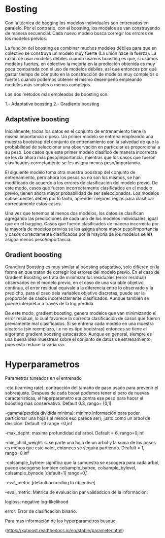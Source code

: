 # Bosting

Con la técnica de bagging los modelos individuales son entrenados en paralelo. Por el contrario,
con el boosting, los modelos se van construyendo de manera secuencial. Cada nuevo modelo busca
corregir los errores de los modelos previos.

La función del boosting es combinar muchos modelos débiles para que en colectivo se construya
un modelo muy fuerte (La unión hace la fuerza). La razón de usar modelos débiles cuando usamos
boosting es que, si usamos modelos fuertes, en colectivo la mejoría en la predicción obtenida
es muy poca comparada con el uso de modelos débiles, así que entonces por qué gastar tiempo de
cómputo en la construcción de modelos muy complejos o fuertes cuando podemos obtener el mismo
desempeño empleando modelos más simples o menos complejos.

Los dos métodos más empleados de boosting son:

1.- Adaptative boosting 2.- Gradiente boosting

## Adaptative boosting

Inicialmente, todos los datos en el conjunto de entrenamiento tiene la misma importancia o peso.
Un primer modelo se entrena empleando una muestra bootstrap del conjunto de entrenamiento con la 
salvedad de que la probabilidad de seleccionar una observación en particular es proporcional a su
peso. Los casos que este primer modelo clasificó de manera incorrecta se les da ahora más
peso/importancia, mientras que los casos que fueron clasificados correctamente se les asigna menos
peso/importancia.

El siguiente modelo toma otra muestra boostrap del conjunto de entrenamiento, pero ahora los pesos
ya no son los mismos, se han modificado de acuerdo a los errores de clasificación del modelo previo.
De este modo, casos que fueron incorrectamente clasificados en el modelo previo, tienen ahora mayor
probabilidad de ser seleccionados. Los modelos subsecuentes deben por lo tanto, aprender mejores reglas
para clasificar correctamente estos casos.

Una vez que tenemos al menos dos modelos, los datos se clasifican agregando las predicciones de cada uno
de los modelos individuales, igual que en el bagging. Casos que fueron clasificados de manera incorrecta
por la mayoría de modelos previos se les asigna ahora mayor peso/importancia y casos correctamente
clasificados por la mayoría de los modelos se les asigna menos peso/importancia.

## Gradient boosting

Grandient Boosting es muy similar al boosting adaptativo, solo difieren en la forma en que tratan de
corregir los errores del modelo previo. En el caso de Gradient Boosting se trata de minimizar los
residuales (error residual) observados en el modelo previo, en el caso de una variable objetivo continua,
el error residual equivale a la diferencia entre lo observado y la predicho, para el caso dela variables
objetivo discretas, puede ser la proporción de casos incorrectamente clasificados. Aunque también se puede
interpretar a través de la log pérdida.

De este modo, gradient boosting, genera modelos que van minimizando el error residual, lo cual favorece
la correcta clasificación de casos que fueron previamente mal clasificados. Si se entrena cada modelo
en una muestra aleatoria (sin reemplazo, i.e no es tipo bootstrap) entonces se tiene el algoritmo gradient
boosting estocástico. Aunque en general, siempre es una buena idea muestrear sobre el conjunto de datos
de entrenamiento, pues esto reduce la varianza.

# Hyperparametros

Parametros tuneados en el entrenado

-eta (learning rate): contracción del tamaño de paso usado para prevenir el sobreajuste. Despues de cada boost podemos tener el pero de nuevas caracteristicas,
el hiperparametro eta contra ese peso para hacer el boosting mas conservativo. Default 0.3, rango= [0,1]

-gamma(perdida dividida minima): minimo información para poder particionar una hoja ( al menos eso parece ser), justo como un arbol de desición. Default =0 range =0,inf

-max_depht: maxima profundidad del arbol. Default = 6, rango=0,inf

-min_child_weight: si se parte una hoja de un arbol y la suma de los pesos es menos que este valor, entonces se seguira partiendo. Deafult = 1, rango=0,inf

-colsample_bytree: significa que la sumuestra se escogera para cada arbol, puede escogerse tambien colsample_bytree, colsample_bylevel, colsample_bynode [default=1]
rango=0,1

-eval_metric [default according to objective]


-eval_metric: Metrica de evaluación par validadcion de la información:

logloss: negative log-likelihood

error: Error de clasificación binario.

Para mas información de los hyperparametros busque

(https://xgboost.readthedocs.io/en/stable/parameter.html)
